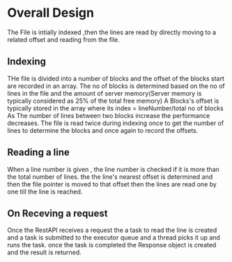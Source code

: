 # Overall Design

The File is intially indexed ,then the lines are read by directly moving to a related offset and reading from the file.

## Indexing 
THe file is divided into a number of blocks and the offset of the blocks start are recorded in an array. 
The no of blocks is determined based on the no of lines in the file and the amount of server memory(Server memory is typically considered as 25% of the total free memory)
A Blocks's offset is typically stored in the array where its index = lineNumber/total no of blocks 
As The number of lines between two blocks increase the performance decreases.
The file is read twice during indexing once to get the number of lines to determine the blocks and once again to record the offsets.

## Reading a line
When a line number is given , the line number is checked if it is more than the total number of lines. the the line's nearest offset is determined and then the file pointer is moved to that offset then the lines are read one by one till the line is reached.

## On Receving a request
Once the RestAPI receives a request the a task to read the line is created and  a task is submitted to the executor queue and a thread picks it up and runs the task. once the task is completed the Response object is created and the result is returned.




